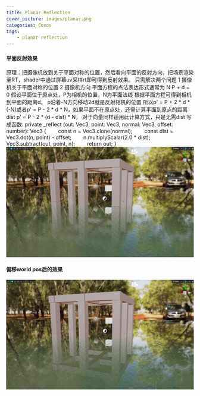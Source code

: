 ```yaml
---
title: Planar Reflection
cover_picture: images/planar.png
categories: Cocos
tags:
    - planar reflection
---
```

#### 平面反射效果
原理：把摄像机放到关于平面对称的位置，然后看向平面的反射方向，把场景渲染至RT，shader中通过屏幕uv采样rt即可得到反射效果。
只需解决两个问题
1 摄像机关于平面对称的位置
2 摄像机方向
平面方程的点法表达形式通常为 N·P + d = 0
假设平面位于原点处，P为相机的位置，N为平面法线
根据平面方程可得到相机到平面的距离d。
p沿着-N方向移动2d就是反射相机的位置
所以p' = P + 2 * d * (-N)或者p' = P - 2 * d * N，如果平面不在原点处，还需计算平面到原点的距离dist
p' = P - 2 * (d - dist) * N，
对于向量同样适用此计算方式，只是无需dist
写成函数:
private _reflect (out: Vec3, point: Vec3, normal: Vec3, offset: number): Vec3 
{
    &emsp;&emsp;const n = Vec3.clone(normal);
    &emsp;&emsp;const dist = Vec3.dot(n, point) - offset;
    &emsp;&emsp;n.multiplyScalar(2.0 * dist);
    &emsp;&emsp;Vec3.subtract(out, point, n);
    &emsp;&emsp;return out;
}
![](/works-images/planar-1.png)
#### 偏移world pos后的效果
![](/works-images/planar-2.png)

